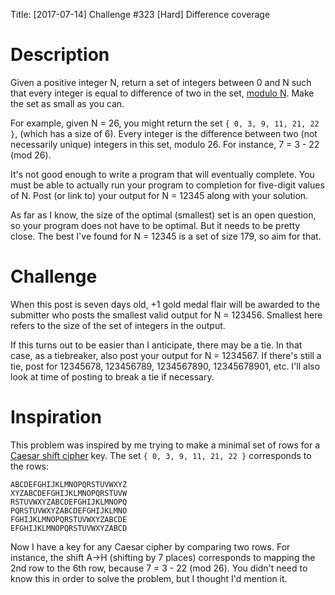 Title: [2017-07-14] Challenge #323 [Hard] Difference coverage

# Description

Given a positive integer N, return a set of integers between 0 and N such that every integer is equal to difference of two in the set, [modulo N](https://www.khanacademy.org/computing/computer-science/cryptography/modarithmetic/a/congruence-modulo). Make the set as small as you can.

For example, given N = 26, you might return the set `{ 0, 3, 9, 11, 21, 22 }`, (which has a size of 6). Every integer is the difference between two (not necessarily unique) integers in this set, modulo 26. For instance, 7 = 3 - 22 (mod 26).

It's not good enough to write a program that will eventually complete. You must be able to actually run your program to completion for five-digit values of N. Post (or link to) your output for N = 12345 along with your solution.

As far as I know, the size of the optimal (smallest) set is an open question, so your program does not have to be optimal. But it needs to be pretty close. The best I've found for N = 12345 is a set of size 179, so aim for that.

# Challenge

When this post is seven days old, +1 gold medal flair will be awarded to the submitter who posts the smallest valid output for N = 123456. Smallest here refers to the size of the set of integers in the output.

If this turns out to be easier than I anticipate, there may be a tie. In that case, as a tiebreaker, also post your output for N = 1234567. If there's still a tie, post for 12345678, 123456789, 1234567890, 12345678901, etc. I'll also look at time of posting to break a tie if necessary.

# Inspiration

This problem was inspired by me trying to make a minimal set of rows for a [Caesar shift cipher](https://learncryptography.com/classical-encryption/caesar-cipher) key. The set `{ 0, 3, 9, 11, 21, 22 }` corresponds to the rows:

    ABCDEFGHIJKLMNOPQRSTUVWXYZ
    XYZABCDEFGHIJKLMNOPQRSTUVW
    RSTUVWXYZABCDEFGHIJKLMNOPQ
    PQRSTUVWXYZABCDEFGHIJKLMNO
    FGHIJKLMNOPQRSTUVWXYZABCDE
    EFGHIJKLMNOPQRSTUVWXYZABCD

Now I have a key for any Caesar cipher by comparing two rows. For instance, the shift A->H (shifting by 7 places) corresponds to mapping the 2nd row to the 6th row, because 7 = 3 - 22 (mod 26). You didn't need to know this in order to solve the problem, but I thought I'd mention it.